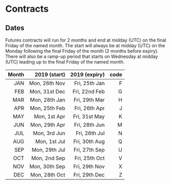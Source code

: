 # Contracts


## Dates

Futures contracts will run for 2 months and end at midday (UTC) on the final Friday of the named month.
The start will always be at midday (UTC) on the Monday following the final Friday of the month (2 months
before expiry).
There will also be a ramp-up period that starts on Wednesday at midday (UTC) leading up to the final Friday of the
named month.

| Month | 2019 (start)  | 2019 (expiry) | code |
|------:|--------------:|--------------:|-----:|
|  JAN  | Mon, 26th Nov | Fri, 25th Jan |  F   |
|  FEB  | Mon, 31st Dec | Fri, 22nd Feb |  G   |
|  MAR  | Mon, 28th Jan | Fri, 29th Mar |  H   |
|  APR  | Mon, 25th Feb | Fri, 26th Apr |  J   |
|  MAY  | Mon, 1st Apr  | Fri, 31st May |  K   |
|  JUN  | Mon, 29th Apr | Fri, 28th Jun |  M   |
|  JUL  | Mon, 3rd Jun  | Fri, 26th Jul |  N   |
|  AUG  | Mon, 1st Jul  | Fri, 30th Aug |  Q   |
|  SEP  | Mon, 29th Jul | Fri, 27th Sep |  U   |
|  OCT  | Mon, 2nd Sep  | Fri, 25th Oct |  V   |
|  NOV  | Mon, 30th Sep | Fri, 29th Nov |  X   |
|  DEC  | Mon, 28th Oct | Fri, 29th Dec |  Z   |
